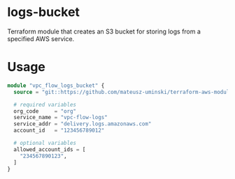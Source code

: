 # logs-bucket

Terraform module that creates an S3 bucket for storing logs from a specified AWS service.

# Usage
```terraform
module "vpc_flow_logs_bucket" {
  source = "git::https://github.com/mateusz-uminski/terraform-aws-modules//logs-bucket?ref=main"

  # required variables
  org_code     = "org"
  service_name = "vpc-flow-logs"
  service_addr = "delivery.logs.amazonaws.com"
  account_id   = "123456789012"

  # optional variables
  allowed_account_ids = [
    "234567890123",
  ]
}
```
